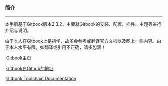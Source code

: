 ### 简介

------

​	本手册基于Gitbook版本2.3.2，主要就Gitbook的安装、配置、插件、主题等进行介绍与说明。

​	由于本人在Gitbook上是初学，故多会参考或翻译官方文档以及网上一些内容。由于本人水平有限，如翻译或引用不正确，请多包涵！

​		[Gitbook主页](https://www.gitbook.com)

​		[Gitbook在Github的地址](https://github.com/GitbookIO/gitbook/)

​		[Gitbook Toolchain Documentation](https://toolchain.gitbook.com/)



​	 	